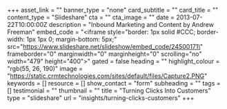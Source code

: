 +++
asset_link = ""
banner_type = "none"
card_subtitle = ""
card_title = ""
content_type = "Slideshare"
cta = ""
cta_image = ""
date = 2013-07-22T10:00:00Z
description = "Inbound Marketing and Content by Andrew Freeman"
embed_code = "<iframe style=\"border: 1px solid #CCC; border-width: 1px 1px 0; margin-bottom: 5px;\" src=\"https://www.slideshare.net/slideshow/embed_code/24500171\" frameborder=\"0\" marginwidth=\"0\" marginheight=\"0\" scrolling=\"no\" width=\"479\" height=\"400\">"
gated = false
heading = ""
highlight_colour = "rgb(55, 26, 190)"
image = "https://static.crmtechnologies.com/sites/default/files/Capture2.PNG"
keywords = []
resource = []
show_contact = "form"
subheading = ""
tags = []
testimonial = ""
thumbnail = ""
title = "Turning Clicks Into Customers"
type = "slideshare"
url = "insights/turning-clicks-customers"
+++
